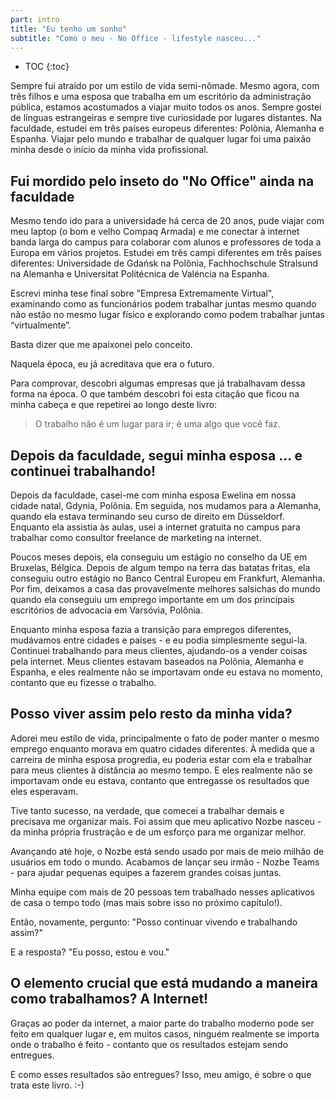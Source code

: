 ```yaml
---
part: intro
title: "Eu tenho um sonho"
subtitle: "Como o meu - No Office - lifestyle nasceu..."
---
```


* TOC
{:toc}

Sempre fui atraído por um estilo de vida semi-nômade. Mesmo agora, com três filhos e uma esposa que trabalha em um escritório da administração pública, estamos acostumados a viajar muito todos os anos. Sempre gostei de línguas estrangeiras e sempre tive curiosidade por lugares distantes. Na faculdade, estudei em três países europeus diferentes: Polônia, Alemanha e Espanha. Viajar pelo mundo e trabalhar de qualquer lugar foi uma paixão minha desde o início da minha vida profissional.

## Fui mordido pelo inseto do "No Office" ainda na faculdade

Mesmo tendo ido para a universidade há cerca de 20 anos, pude viajar com meu laptop (o bom e velho Compaq Armada) e me conectar à internet banda larga do campus para colaborar com alunos e professores de toda a Europa em vários projetos. Estudei em três campi diferentes em três países diferentes: Universidade de Gdańsk na Polônia, Fachhochschule Stralsund na Alemanha e Universitat Politécnica de Valéncia na Espanha.

Escrevi minha tese final sobre "Empresa Extremamente Virtual", examinando como as funcionários podem trabalhar juntas mesmo quando não estão no mesmo lugar físico e explorando como podem trabalhar juntas “virtualmente”.

Basta dizer que me apaixonei pelo conceito.

Naquela época, eu já acreditava que era o futuro.

Para comprovar, descobri algumas empresas que já trabalhavam dessa forma na época. O que também descobri foi esta citação que ficou na minha cabeça e que repetirei ao longo deste livro:

> O trabalho não é um lugar para ir; é uma algo que você faz.

## Depois da faculdade, segui minha esposa ... e continuei trabalhando!

Depois da faculdade, casei-me com minha esposa Ewelina em nossa cidade natal, Gdynia, Polônia. Em seguida, nos mudamos para a Alemanha, quando ela estava terminando seu curso de direito em Düsseldorf. Enquanto ela assistia às aulas, usei a internet gratuita no campus para trabalhar como consultor freelance de marketing na internet.

Poucos meses depois, ela conseguiu um estágio no conselho da UE em Bruxelas, Bélgica. Depois de algum tempo na terra das batatas fritas, ela conseguiu outro estágio no Banco Central Europeu em Frankfurt, Alemanha. Por fim, deixamos a casa das provavelmente melhores salsichas do mundo quando ela conseguiu um emprego importante em um dos principais escritórios de advocacia em Varsóvia, Polônia.

Enquanto minha esposa fazia a transição para empregos diferentes, mudávamos entre cidades e países - e eu podia simplesmente segui-la. Continuei trabalhando para meus clientes, ajudando-os a vender coisas pela internet. Meus clientes estavam baseados na Polônia, Alemanha e Espanha, e eles realmente não se importavam onde eu estava no momento, contanto que eu fizesse o trabalho.

## Posso viver assim pelo resto da minha vida?

Adorei meu estilo de vida, principalmente o fato de poder manter o mesmo emprego enquanto morava em quatro cidades diferentes. À medida que a carreira de minha esposa progredia, eu poderia estar com ela e trabalhar para meus clientes à distância ao mesmo tempo. E eles realmente não se importavam onde eu estava, contanto que entregasse os resultados que eles esperavam.

Tive tanto sucesso, na verdade, que comecei a trabalhar demais e precisava me organizar mais. Foi assim que meu aplicativo Nozbe nasceu - da minha própria frustração e de um esforço para me organizar melhor.

Avançando até hoje, o Nozbe está sendo usado por mais de meio milhão de usuários em todo o mundo. Acabamos de lançar seu irmão - Nozbe Teams - para ajudar pequenas equipes a fazerem grandes coisas juntas.

Minha equipe com mais de 20 pessoas tem trabalhado nesses aplicativos de casa o tempo todo (mas mais sobre isso no próximo capítulo!).

Então, novamente, pergunto: "Posso continuar vivendo e trabalhando assim?"

E a resposta? "Eu posso, estou e vou."

## O elemento crucial que está mudando a maneira como trabalhamos? A Internet!

Graças ao poder da internet, a maior parte do trabalho moderno pode ser feito em qualquer lugar e, em muitos casos, ninguém realmente se importa onde o trabalho é feito - contanto que os resultados estejam sendo entregues.

E como esses resultados são entregues? Isso, meu amigo, é sobre o que trata este livro. :-)
